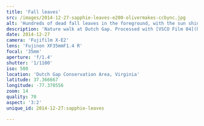 ```yaml
---
title: 'Fall leaves'
src: /images/2014-12-27-sapphie-leaves-e200-olivermakes-ccbync.jpg
alt: 'Hundreds of dead fall leaves in the foreground, with the sun shining through woods, and the sillhouette of a dog'
description: 'Nature walk at Dutch Gap. Processed with [VSCO Film 04](http://vsco.co/film) (Kodak E200)'
date: 2014-12-27
camera: 'Fujifilm X-E2'
lens: 'Fujinon XF35mmF1.4 R'
focal: '35mm'
aperture: 'f/1.4'
shutter: '1/1100'
iso: 500
location: 'Dutch Gap Conservation Area, Virginia'
latitude: 37.366667
longitude: -77.370556
zoom: 14
quality: 70
aspect: '3:2'
unique_id: 2014-12-27:sapphie-leaves

---
```

